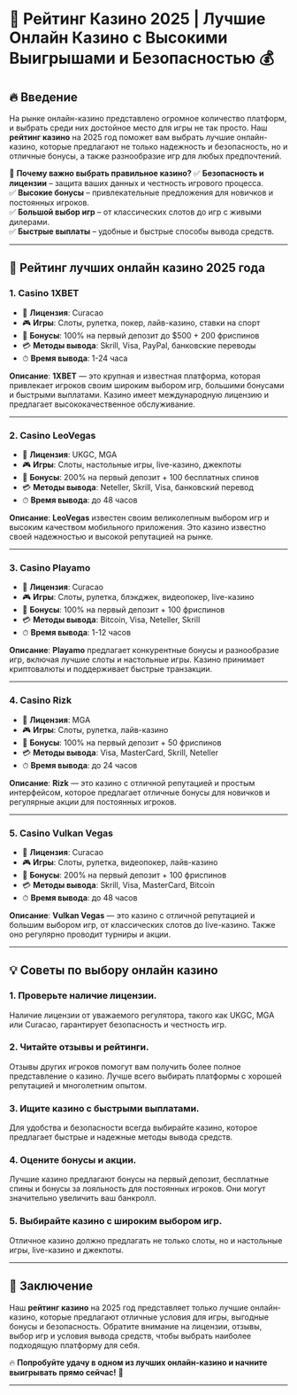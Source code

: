 # 🌟 Рейтинг Казино 2025 | Лучшие Онлайн Казино с Высокими Выигрышами и Безопасностью 💰

## 🔥 Введение

На рынке онлайн-казино представлено огромное количество платформ, и выбрать среди них достойное место для игры не так просто. Наш **рейтинг казино** на 2025 год поможет вам выбрать лучшие онлайн-казино, которые предлагают не только надежность и безопасность, но и отличные бонусы, а также разнообразие игр для любых предпочтений.

💎 **Почему важно выбрать правильное казино?**
✅ **Безопасность и лицензии** – защита ваших данных и честность игрового процесса.  
✅ **Высокие бонусы** – привлекательные предложения для новичков и постоянных игроков.  
✅ **Большой выбор игр** – от классических слотов до игр с живыми дилерами.  
✅ **Быстрые выплаты** – удобные и быстрые способы вывода средств.

---

## 🥇 Рейтинг лучших онлайн казино 2025 года

### 1. **Casino 1XBET**
- 💎 **Лицензия**: Curacao  
- 🎮 **Игры**: Слоты, рулетка, покер, лайв-казино, ставки на спорт  
- 🎁 **Бонусы**: 100% на первый депозит до $500 + 200 фриспинов  
- 💳 **Методы вывода**: Skrill, Visa, PayPal, банковские переводы  
- ⏱ **Время вывода**: 1-24 часа

**Описание**: **1XBET** — это крупная и известная платформа, которая привлекает игроков своим широким выбором игр, большими бонусами и быстрыми выплатами. Казино имеет международную лицензию и предлагает высококачественное обслуживание.

---

### 2. **Casino LeoVegas**
- 💎 **Лицензия**: UKGC, MGA  
- 🎮 **Игры**: Слоты, настольные игры, live-казино, джекпоты  
- 🎁 **Бонусы**: 200% на первый депозит + 100 бесплатных спинов  
- 💳 **Методы вывода**: Neteller, Skrill, Visa, банковский перевод  
- ⏱ **Время вывода**: до 48 часов

**Описание**: **LeoVegas** известен своим великолепным выбором игр и высоким качеством мобильного приложения. Это казино известно своей надежностью и высокой репутацией на рынке.

---

### 3. **Casino Playamo**
- 💎 **Лицензия**: Curacao  
- 🎮 **Игры**: Слоты, рулетка, блэкджек, видеопокер, live-казино  
- 🎁 **Бонусы**: 100% на первый депозит + 100 фриспинов  
- 💳 **Методы вывода**: Bitcoin, Visa, Neteller, Skrill  
- ⏱ **Время вывода**: 1-12 часов

**Описание**: **Playamo** предлагает конкурентные бонусы и разнообразие игр, включая лучшие слоты и настольные игры. Казино принимает криптовалюты и поддерживает быстрые транзакции.

---

### 4. **Casino Rizk**
- 💎 **Лицензия**: MGA  
- 🎮 **Игры**: Слоты, рулетка, лайв-казино  
- 🎁 **Бонусы**: 100% на первый депозит + 50 фриспинов  
- 💳 **Методы вывода**: Visa, MasterCard, Skrill, Neteller  
- ⏱ **Время вывода**: до 24 часов

**Описание**: **Rizk** — это казино с отличной репутацией и простым интерфейсом, которое предлагает отличные бонусы для новичков и регулярные акции для постоянных игроков.

---

### 5. **Casino Vulkan Vegas**
- 💎 **Лицензия**: Curacao  
- 🎮 **Игры**: Слоты, рулетка, видеопокер, лайв-казино  
- 🎁 **Бонусы**: 200% на первый депозит + 100 фриспинов  
- 💳 **Методы вывода**: Skrill, Visa, MasterCard, Bitcoin  
- ⏱ **Время вывода**: до 48 часов

**Описание**: **Vulkan Vegas** — это казино с отличной репутацией и большим выбором игр, от классических слотов до live-казино. Также оно регулярно проводит турниры и акции.

---

## 💡 Советы по выбору онлайн казино

### 1. **Проверьте наличие лицензии.**
Наличие лицензии от уважаемого регулятора, такого как UKGC, MGA или Curacao, гарантирует безопасность и честность игр.

### 2. **Читайте отзывы и рейтинги.**
Отзывы других игроков помогут вам получить более полное представление о казино. Лучше всего выбирать платформы с хорошей репутацией и многолетним опытом.

### 3. **Ищите казино с быстрыми выплатами.**
Для удобства и безопасности всегда выбирайте казино, которое предлагает быстрые и надежные методы вывода средств.

### 4. **Оцените бонусы и акции.**
Лучшие казино предлагают бонусы на первый депозит, бесплатные спины и бонусы за лояльность для постоянных игроков. Они могут значительно увеличить ваш банкролл.

### 5. **Выбирайте казино с широким выбором игр.**
Отличное казино должно предлагать не только слоты, но и настольные игры, live-казино и джекпоты.

---

## 🎲 Заключение

Наш **рейтинг казино** на 2025 год представляет только лучшие онлайн-казино, которые предлагают отличные условия для игры, выгодные бонусы и безопасность. Обратите внимание на лицензии, отзывы, выбор игр и условия вывода средств, чтобы выбрать наиболее подходящую платформу для себя.

🔥 **Попробуйте удачу в одном из лучших онлайн-казино и начните выигрывать прямо сейчас!** 💸

---

